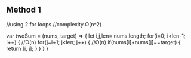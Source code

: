 Method 1
---------------------------------
//using 2 for loops 
//complexity O(n^2)

var twoSum = (nums, target) => {
  let i,j,len= nums.length;
  for(i=0; i<len-1; i++) {           //O(n)
    for(j=i+1; j<len; j++) {        //O(n)
     if(nums[i]+nums[j]==target) {
     		return [i, j];
     }
    }
  }
}
